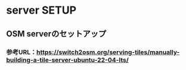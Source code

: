 # server SETUP
## OSM serverのセットアップ
### 参考URL：https://switch2osm.org/serving-tiles/manually-building-a-tile-server-ubuntu-22-04-lts/
